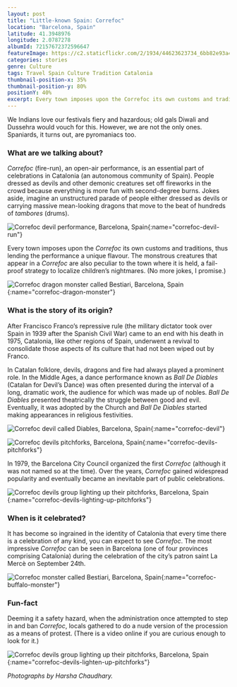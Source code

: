 ```yaml
---
layout: post
title: "Little-known Spain: Correfoc"
location: "Barcelona, Spain"
latitude: 41.3948976
longitude: 2.0787278
albumId: 72157672372596647
featureImage: https://c2.staticflickr.com/2/1934/44623623734_6bb82e93a4_c.jpg
categories: stories
genre: Culture
tags: Travel Spain Culture Tradition Catalonia
thumbnail-position-x: 35%
thumbnail-position-y: 80%
positionY: 40%
excerpt: Every town imposes upon the Correfoc its own customs and traditions, thus lending the performance a unique flavour. The monstrous creatures that appear in a Correfoc are also peculiar to the town where it is held, a fail-proof strategy to localize children’s nightmares.
---
```

We Indians love our festivals fiery and hazardous; old gals Diwali and Dussehra would vouch for this. However, we are not the only ones. Spaniards, it turns out, are pyromaniacs too. 

<h3><strong>What are we talking about?</strong></h3>

_Correfoc_ (fire-run), an open-air performance, is an essential part of celebrations in Catalonia (an autonomous community of Spain). People dressed as devils and other demonic creatures set off fireworks in the crowd because everything is more fun with second-degree burns. Jokes aside, imagine an unstructured parade of people either dressed as devils or carrying massive mean-looking dragons that move to the beat of hundreds of _tambores_ (drums). 

![Correfoc devil performance, Barcelona, Spain](){:name="correfoc-devil-run"} 

Every town imposes upon the _Correfoc_ its own customs and traditions, thus lending the performance a unique flavour. The monstrous creatures that appear in a _Correfoc_ are also peculiar to the town where it is held, a fail-proof strategy to localize children’s nightmares. (No more jokes, I promise.)

![Correfoc dragon monster called Bestiari, Barcelona, Spain](){:name="correfoc-dragon-monster"} 

<h3><strong>What is the story of its origin?</strong></h3>

After Francisco Franco’s repressive rule (the military dictator took over Spain in 1939 after the Spanish Civil War) came to an end with his death in 1975, Catalonia, like other regions of Spain, underwent a revival to consolidate those aspects of its culture that had not been wiped out by Franco. 

In Catalan folklore, devils, dragons and fire had always played a prominent role. In the Middle Ages, a dance performance known as _Ball De Diables_ (Catalan for Devil’s Dance) was often presented during the interval of a long, dramatic work, the audience for which was made up of nobles. _Ball De Diables_ presented theatrically the struggle between good and evil. Eventually, it was adopted by the Church and _Ball De Diables_ started making appearances in religious festivities.

![Correfoc devil called Diables, Barcelona, Spain](){:name="correfoc-devil"} 

![Correfoc devils pitchforks, Barcelona, Spain](){:name="correfoc-devils-pitchforks"} 

In 1979, the Barcelona City Council organized the first _Correfoc_ (although it was not named so at the time). Over the years, _Correfoc_ gained widespread popularity and eventually became an inevitable part of public celebrations.

![Correfoc devils group lighting up their pitchforks, Barcelona, Spain](){:name="correfoc-devils-lighting-up-pitchforks"} 

<h3><strong>When is it celebrated?</strong></h3>

It has become so ingrained in the identity of Catalonia that every time there is a celebration of any kind, you can expect to see _Correfoc_. The most impressive _Correfoc_ can be seen in Barcelona (one of four provinces comprising Catalonia) during the celebration of the city’s patron saint La Mercè on September 24th.

![Correfoc monster called Bestiari, Barcelona, Spain](){:name="correfoc-buffalo-monster"}

<h3><strong>Fun-fact</strong></h3>

Deeming it a safety hazard, when the administration once attempted to step in and ban _Correfoc_, locals gathered to do a nude version of the procession as a means of protest. (There is a video online if you are curious enough to look for it.)

![Correfoc devils group lighting up their pitchforks, Barcelona, Spain](){:name="correfoc-devils-lighten-up-pitchforks"} 


_Photographs by Harsha Chaudhary._



 

	 
 

